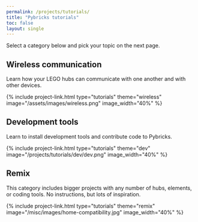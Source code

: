 ```yaml
---
permalink: /projects/tutorials/
title: "Pybricks tutorials"
toc: false
layout: single
---
```


Select a category below and pick your topic on the next page.

## Wireless communication

Learn how your LEGO hubs can communicate with one another and with other
devices.

{% include project-link.html type="tutorials" theme="wireless" image="/assets/images/wireless.png" image_width="40%" %}

## Development tools

Learn to install development tools and contribute code to Pybricks.

{% include project-link.html type="tutorials" theme="dev" image="/projects/tutorials/dev/dev.png" image_width="40%" %}


## Remix

This category includes bigger projects with any number of hubs, elements, or
coding tools. No instructions, but lots of inspiration.

{% include project-link.html type="tutorials" theme="remix" image="/misc/images/home-compatibility.jpg" image_width="40%" %}

